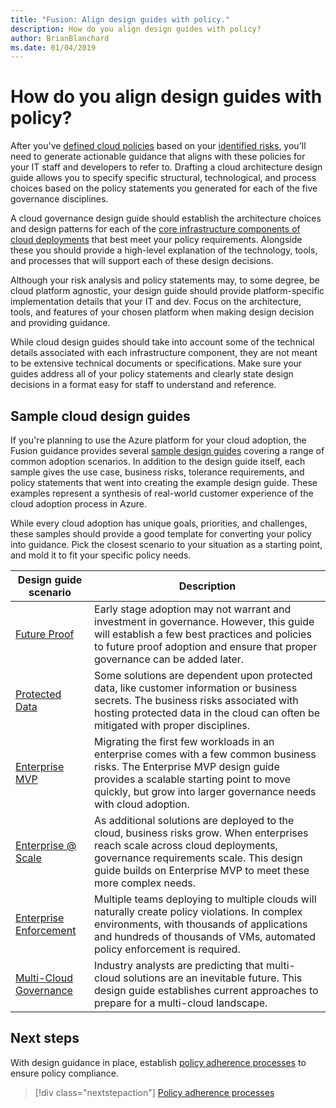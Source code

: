 ```yaml
---
title: "Fusion: Align design guides with policy."
description: How do you align design guides with policy?
author: BrianBlanchard
ms.date: 01/04/2019
---
```

<!---
I've established policies. How to help developers adopt these policies? 
Draft an architecture design guide. 

[Aspirational statement] If you're using azure, you can use one of ours as a starting point. The choose one of the following 6 as a starting point and mold it to fit your policies.
--->

# How do you align design guides with policy?

After you've [defined cloud policies](define-policy.md) based on your [identified risks](understanding-business-risk.md), you'll need to generate actionable guidance that aligns with these policies for your IT staff and developers to refer to. Drafting a cloud architecture design guide allows you to specify specific structural, technological, and process choices based on the policy statements you generated for each of the five governance disciplines.

A cloud governance design guide should establish the architecture choices and design patterns for each of the [core infrastructure components of cloud deployments](../../infrastructure/overview.md) that best meet your policy requirements. Alongside these you should provide a high-level explanation of the technology, tools, and processes that will support each of these design decisions.

Although your risk analysis and policy statements may, to some degree, be cloud platform agnostic, your design guide should provide  platform-specific implementation details that your IT and dev. Focus on the architecture, tools, and features of your chosen platform when making design decision and providing guidance.

While cloud design guides should take into account some of the technical details associated with each infrastructure component, they are not meant to be extensive technical documents or specifications. Make sure your guides address all of your policy statements and clearly state design decisions in a format easy for staff to understand and reference.

## Sample cloud design guides

If you're planning to use the Azure platform for your cloud adoption, the Fusion guidance provides several [sample design guides](../design-guides/overview.md) covering a range of common adoption scenarios. In addition to the design guide itself, each sample gives the use case, business risks, tolerance requirements, and policy statements that went into creating the example design guide. These examples represent a synthesis of real-world customer experience of the cloud adoption process in Azure.

While every cloud adoption has unique goals, priorities, and challenges, these samples should provide a good template for converting your policy into guidance. Pick the closest scenario to your situation as a starting point, and mold it to fit your specific policy needs.

| Design guide scenario                                                       | Description                                                                   |
|-----------------------------------------------------------------------------|-------------------------------------------------------------------------------|
| [Future Proof](../design-guides/future-proof/design-guide.md) | Early stage adoption may not warrant and investment in governance. However, this guide will establish a few best practices and policies to future proof adoption and ensure that proper governance can be added later. |
| [Protected Data](../design-guides/production-workload/design-guide.md) | Some solutions are dependent upon protected data, like customer information or business secrets. The business risks associated with hosting protected data in the cloud can often be mitigated with proper disciplines. |
| [Enterprise MVP](../design-guides/enterprise-mvp/design-guide.md) | Migrating the first few workloads in an enterprise comes with a few common business risks. The Enterprise MVP design guide provides a scalable starting point to move quickly, but grow into larger governance needs with cloud adoption. |
| [Enterprise @ Scale](../design-guides/enterprise-scale/design-guide.md) | As additional solutions are deployed to the cloud, business risks grow. When enterprises reach scale across cloud deployments, governance requirements scale. This design guide builds on Enterprise MVP to meet these more complex needs. |
| [Enterprise Enforcement](../design-guides/enterprise-enforcement/design-guide.md) | Multiple teams deploying to multiple clouds will naturally create policy violations. In complex environments, with thousands of applications and hundreds of thousands of VMs, automated policy enforcement is required. |
| [Multi-Cloud Governance](../design-guides/multi-cloud/design-guide.md) | Industry analysts are predicting that multi-cloud solutions are an inevitable future. This design guide establishes current approaches to prepare for a multi-cloud landscape. |

## Next steps

With design guidance in place, establish [policy adherence processes](processes.md) to ensure policy compliance. 

> [!div class="nextstepaction"]
> [Policy adherence processes](processes.md)